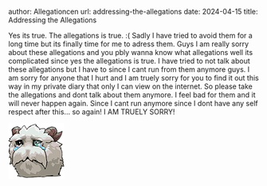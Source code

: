 author: Allegationcen
url: addressing-the-allegations
date: 2024-04-15
title: Addressing the Allegations

Yes its true. The allegations is true. :( Sadly I have tried to avoid them for a long time but its finally time for me to adress them. Guys I am really sorry about these allegations and you pbly wanna know what allegations well its complicated since yes the allegations is true. I have tried to not talk about these allegations but I have to since I cant run from them anymore guys. I am sorry for anyone that I hurt and I am truely sorry for you to find it out this way in my private diary that only I can view on the internet. So please take the allegations and dont talk about them anymore. I feel bad for them and it will never happen again. Since I cant run anymore since I dont have any self respect after this... so again! I AM TRUELY SORRY!

![PoroSad](/static/media/PoroSad.png#center)